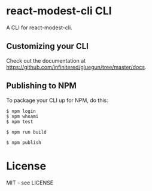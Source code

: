 # react-modest-cli CLI

A CLI for react-modest-cli.

## Customizing your CLI

Check out the documentation at https://github.com/infinitered/gluegun/tree/master/docs.

## Publishing to NPM

To package your CLI up for NPM, do this:

```shell
$ npm login
$ npm whoami
$ npm test

$ npm run build

$ npm publish
```

# License

MIT - see LICENSE


